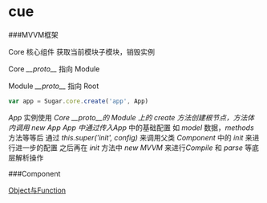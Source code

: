 # cue
###MVVM框架

Core 核心组件 获取当前模块子模块，销毁实例

Core *\_\_proto\_\_* 指向 Module

Module *\_\_proto\_\_* 指向 Root

```javascript
var app = Sugar.core.create('app', App)
```
*App* 实例使用 *Core \_\_proto\_\_*的  *Module* 上的 *create* 方法创建根节点，方法体内调用 *new App*
*App* 中通过传入*App* 中的基础配置 如 *model* 数据，*methods* 方法等等后 通过 *this.super('init', config)* 来调用父类 *Component* 中的 *init* 来进行进一步的配置
之后再在 *init* 方法中 *new MVVM* 来进行*Compile* 和 *parse* 等底层解析操作

###Component

[Object与Function](https://www.kancloud.cn/kancloud/javascript-prototype-closure/66341)
